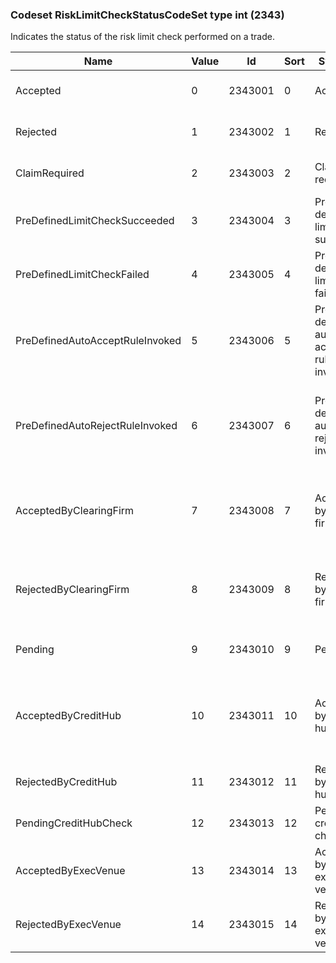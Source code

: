 ### Codeset RiskLimitCheckStatusCodeSet type int (2343)

Indicates the status of the risk limit check performed on a trade.

| Name                            | Value | Id      | Sort | Synopsis                             | Elaboration                                                                                                                               |
|---------------------------------|-------|---------|------|--------------------------------------|-------------------------------------------------------------------------------------------------------------------------------|
| Accepted                        | 0     | 2343001 | 0    | Accepted                             | For use when none of the more specific status enumerations apply.                                                                                                          |
| Rejected                        | 1     | 2343002 | 1    | Rejected                             | For use when none of the more specific status enumerations apply.                                                                                                          |
| ClaimRequired                   | 2     | 2343003 | 2    | Claim required                       | Indicates that the clearing firm is required to accept or decline the trade.                                                                                               |
| PreDefinedLimitCheckSucceeded   | 3     | 2343004 | 3    | Pre-defined limit check succeeded    | Indicates a check enforced automatically by the clearing house.                                                                                                            |
| PreDefinedLimitCheckFailed      | 4     | 2343005 | 4    | Pre-defined limit check failed       | Indicates a check enforced automatically by the clearing house.                                                                                                            |
| PreDefinedAutoAcceptRuleInvoked | 5     | 2343006 | 5    | Pre-defined auto-accept rule invoked | Indicates that the clearing firm is required to accept or decline the trade because no limit or rule applies.                                                              |
| PreDefinedAutoRejectRuleInvoked | 6     | 2343007 | 6    | Pre-defined auto-reject rule invoked | Indicates a check enforced automatically by the clearing house. Note that clearing house rules of engagement may still require a clearing firm accept or reject the trade. |
| AcceptedByClearingFirm          | 7     | 2343008 | 7    | Accepted by clearing firm            | Indicates that explicit action by the clearing firm, and not an automatic check by the clearing house, was the basis for accepting the trade.                              |
| RejectedByClearingFirm          | 8     | 2343009 | 8    | Rejected by clearing firm            | Indicates that explicit action by the clearing firm, and not an automatic check by the clearing house, was the basis for rejecting the trade.                              |
| Pending                         | 9     | 2343010 | 9    | Pending                              | Indicates that one or more side level risk checks are in progress.                                                                                                         |
| AcceptedByCreditHub             | 10    | 2343011 | 10   | Accepted by credit hub               | Indicates that a credit hub accepted the trade. An identifier assigned by the credit hub may appear in the appropriate RefRiskLimitCheckID(2334) field.                    |
| RejectedByCreditHub             | 11    | 2343012 | 11   | Rejected by credit hub               | Indicates that a credit hub rejected the trade.                                                                                                                            |
| PendingCreditHubCheck           | 12    | 2343013 | 12   | Pending credit hub check             | Indicates that a check is pending at a credit hub.                                                                                                                         |
| AcceptedByExecVenue             | 13    | 2343014 | 13   | Accepted by execution venue          | Indicates acceptance by an execution venue, such as a SEF.                                                                                                                 |
| RejectedByExecVenue             | 14    | 2343015 | 14   | Rejected by execution venue          | Indicates that the trade was rejected by an execution venue, such as a SEF.                                                                                                |

